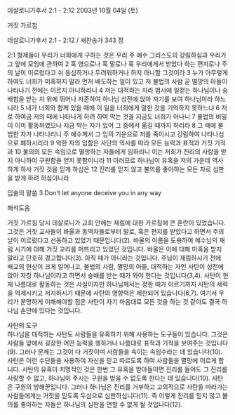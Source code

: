 데살로니가후서 2:1 - 2:12 
2003년 10월 04일 (토)

거짓 가르침



데살로니가후서 2:1 - 2:12 / 새찬송가 343 장


2:1 형제들아 우리가 너희에게 구하는 것은 우리 주 예수 그리스도의 강림하심과 우리가 그 앞에 모임에 관하여
2 혹 영으로나 혹 말로나 혹 우리에게서 받았다 하는 편지로나 주의 날이 이르렀다고 쉬 동심하거나 두려워하거나 하지 아니할 그것이라
3 누가 아무렇게 하여도 너희가 미혹하지 말라 먼저 배도하는 일이 있고 저 불법의 사람 곧 멸망의 아들이 나타나기 전에는 이르지 아니하리니
4 저는 대적하는 자라 범사에 일컫는 하나님이나 숭배함을 받는 자 위에 뛰어나 자존하여 하나님 성전에 앉아 자기를 보여 하나님이라 하느니라
5 내가 너희와 함께 있을 때에 이 일을 너희에게 말한 것을 기억하지 못하느냐
6 저로 하여금 저의 때에 나타나게 하려 하여 막는 것을 지금도 너희가 아나니
7 불법의 비밀이 이미 활동하였으나 지금 막는 자가 있어 그 중에서 옮길 때까지 하리라
8 그 때에 불법한 자가 나타나리니 주 예수께서 그 입의 기운으로 저를 죽이시고 강림하여 나타나심으로 폐하시리라
9 악한 자의 임함은 사단의 역사를 따라 모든 능력과 표적과 거짓 기적과
10 불의의 모든 속임으로 멸망하는 자들에게 임하리니 이는 저희가 진리의 사랑을 받지 아니하여 구원함을 얻지 못함이니라
11 이러므로 하나님이 유혹을 저의 가운데 역사하게 하사 거짓 것을 믿게 하심은
12 진리를 믿지 않고 불의를 좋아하는 모든 자로 심판을 받게 하려 하심이니라

입술의 말씀
3 Don't let anyone deceive you in any way

해석도움





거짓 가르침 
당시 데살로니가 교회 안에는 재림에 대한 가르침에 큰 혼란이 있었습니다. 그것은 거짓 교사들이 바울과 동역자들로부터 말로, 혹은 편지를 받았다고 하면서 주의 날이 이르렀다고 선동하고 있었기 때문입니다(2). 바울의 이름을 도용하여 예수님의 재림 시기에 대해 거짓 교리를 퍼뜨리고 있었던 것입니다. 바울은 이에 대해 미혹을 받지 말라고 단호히 경고합니다(3). 아직 때가 아니라는 것입니다. 주님이 재림하시기 전에 배교의 현상이 크게 일어나고, 불법의 사람, 멸망의 아들, 대적하는 자인 사탄이 성전에 앉아 자칭 하나님이라고 하면서 숭배를 받는 때가 와야 한다는 것입니다(3,4). 사탄이 현재 나름대로 활동하는 것은 사실이지만 하나님께서는 정한 때가 이르기까지 사탄의 세력을 억제시키고 저지하시기 때문에 사탄의 영향력은 제한되어 있습니다(6,7). 여기서 우리가 분명하게 이해해야할 점은 사탄이 자기 마음대로 모든 것을 하는 것 같아도 결국 하나님 손안에 있다는 것입니다. 

사탄의 도구  
하나님을 대적하는 사탄도 사람들을 유혹하기 위해 사용하는 도구들이 있습니다. 그것은 사람들 앞에서 굉장한 어떤 능력을 행하거나 나름대로 표적과 기적을 보여주는 것입니다(9). 그러나 문제는 그것이 다 거짓이며 사람들을 속이는 속임수라는 데 있습니다(10). 사탄은 이런 수단들을 사용하여 자신을 믿고 따르도록 하여 사람들을 멸망에 이르게 합니다. 사탄의 유혹이 치명적인 것은 한번 그 유혹을 받아들이면 진리를 들어도 그 진리를 사랑할 수 없고, 하나님이 주시는 구원을 받을 수 없도록 한다는 데 있습니다(10). 사탄은 구원의 방해꾼입니다. 그러나 하나님은 진리를 거부하고 고의적으로 사탄을 따라가는 사람들에게는 거짓을 믿도록 두심으로 심판하십니다(11). 즉 이렇게 진리를 믿지 않고 불의를 좋아하는 자들은 하나님의 심판을 면할 수 없게 될 것입니다(12).